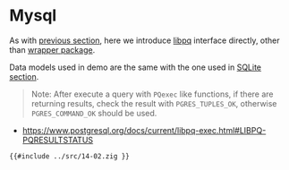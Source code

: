 # Mysql

As with [previous section](./14-02-sqlite.md), here we introduce [libpq](https://www.postgresql.org/docs/16/libpq-example.html) interface directly, other than [wrapper package](https://github.com/tonis2/zig-postgres).

Data models used in demo are the same with the one used in [SQLite section](./14-01-sqlite.md).

> Note: After execute a query with `PQexec` like functions, if there are returning results, check the result with `PGRES_TUPLES_OK`, otherwise `PGRES_COMMAND_OK` should be used.

- <https://www.postgresql.org/docs/current/libpq-exec.html#LIBPQ-PQRESULTSTATUS>

```zig
{{#include ../src/14-02.zig }}
```
